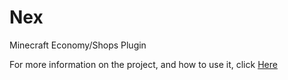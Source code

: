 Nex
===

Minecraft Economy/Shops Plugin

For more information on the project, and how to use it, click <a href="http://lur.github.io/Nex">Here</a>
